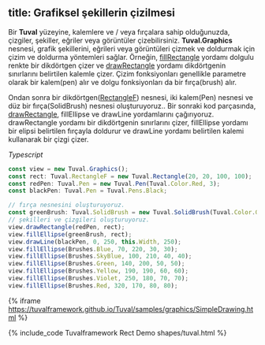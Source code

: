 title: Grafiksel şekillerin çizilmesi
---

Bir **Tuval** yüzeyine, kalemlere ve / veya fırçalara sahip olduğunuzda, çizgiler, şekiller, eğriler veya görüntüler çizebilirsiniz. **Tuval.Graphics** nesnesi, grafik şekillerini, eğrileri veya görüntüleri çizmek ve doldurmak için çizim ve doldurma yöntemleri sağlar. Örneğin, [fillRectangle](api/graphics/methods/fillRectangle.md) yordamı dolgulu renkte bir dikdörtgen çizer ve [drawRectangle](api/graphics/methods/drawRectangle.md) yordamı dikdörtgenin sınırlarını belirtilen kalemle çizer. Çizim fonksiyonları genellikle parametre olarak bir kalem(pen) alır ve dolgu fonksiyonları da bir fırça(brush) alır.

Ondan sonra bir dikdörtgen([RectangleF](api/RectangleF/rectangleF.md)) nesnesi, iki kalem(Pen) nesnesi ve düz bir fırça(SolidBrush) nesnesi  oluşturuyoruz.. Bir sonraki kod parçasında, [drawRectangle](api/graphics/methods/drawRectangle.md), fillEllipse ve drawLine yordamlarını çağırıyoruz. drawRectangle yordamı bir dikdörtgenin sınırlarını çizer, fillEllipse yordamı bir elipsi belirtilen fırçayla doldurur ve drawLine yordamı belirtilen kalemi kullanarak bir çizgi çizer.

*Typescript*
````typescript
const view = new Tuval.Graphics();
const rect: Tuval.RectangleF = new Tuval.Rectangle(20, 20, 100, 100);
const redPen: Tuval.Pen = new Tuval.Pen(Tuval.Color.Red, 3);
const blackPen: Tuval.Pen = Tuval.Pens.Black;

// fırça nesnesini oluşturuyoruz.
const greenBrush: Tuval.SolidBrush = new Tuval.SolidBrush(Tuval.Color.Green);
// şekilleri ve çizgileri oluşturuyoruz.
view.drawRectangle(redPen, rect);
view.fillEllipse(greenBrush, rect);
view.drawLine(blackPen, 0, 250, this.Width, 250);
view.fillEllipse(Brushes.Blue, 70, 220, 30, 30);
view.fillEllipse(Brushes.SkyBlue, 100, 210, 40, 40);
view.fillEllipse(Brushes.Green, 140, 200, 50, 50);
view.fillEllipse(Brushes.Yellow, 190, 190, 60, 60);
view.fillEllipse(Brushes.Violet, 250, 180, 70, 70);
view.fillEllipse(Brushes.Red, 320, 170, 80, 80);
````
{% iframe https://tuvalframework.github.io/Tuval/samples/graphics/SimpleDrawing.html %}

{% include_code Tuvalframework Rect Demo shapes/tuval.html %}
